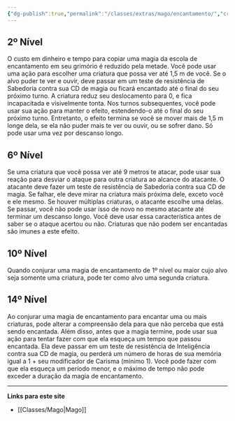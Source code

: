 ```yaml
---
{"dg-publish":true,"permalink":"/classes/extras/mago/encantamento/","created":"2024-08-17T10:43:47.196-03:00","updated":"2024-07-28T22:16:35.332-03:00"}
---
```



## 2º Nível
O custo em dinheiro e tempo para copiar uma magia da escola de encantamento em seu grimório é reduzido pela metade. 
Você pode usar uma ação para escolher uma criatura que possa ver até 1,5 m de você. 
Se o alvo puder te ver e ouvir, deve passar em um teste de resistência de Sabedoria contra sua CD de magia ou ficará encantado até o final do seu próximo turno. 
A criatura reduz seu deslocamento para 0, e fica incapacitada e visivelmente tonta. 
Nos turnos subsequentes, você pode usar sua ação para manter o efeito, estendendo-o até o final do seu próximo turno. 
Entretanto, o efeito termina se você se mover mais de 1,5 m longe dela, se ela não puder mais te ver ou ouvir, ou se sofrer dano. 
Só pode usar uma vez por descanso longo.

## 6º Nível
Se uma criatura que você possa ver até 9 metros te atacar, pode usar sua reação para desviar o ataque para outra criatura ao alcance do atacante. 
O atacante deve fazer um teste de resistência de Sabedoria contra sua CD de magia. 
Se falhar, ele deve mirar na criatura mais próxima dele, exceto você e ele mesmo. 
Se houver múltiplas criaturas, o atacante escolhe uma delas. 
Se passar, você não pode usar isso de novo no mesmo atacante até terminar um descanso longo. Você deve usar essa característica antes de saber se o ataque acertou ou não. Criaturas que não podem ser encantadas são imunes a este efeito.

## 10º Nível
Quando conjurar uma magia de encantamento de 1º nível ou maior cujo alvo seja somente uma criatura, pode ter como alvo uma segunda criatura.

## 14º Nível
Ao conjurar uma magia de encantamento para encantar uma ou mais criaturas, pode alterar a compreensão dela para que não perceba que está sendo encantada. 
Além disso, antes que a magia termine, pode usar sua ação para tentar fazer com que ela esqueça um tempo que passou encantada. 
Ela deve passar em um teste de resistência de Inteligência contra sua CD de magia, ou perderá um número de horas de sua memória igual a 1 + seu modificador de Carisma (mínimo 1). 
Você pode fazer com que ela esqueça um período menor, e o máximo de tempo não pode exceder a duração da magia de encantamento.
___
**Links para este site**  
- [[Classes/Mago\|Mago]]